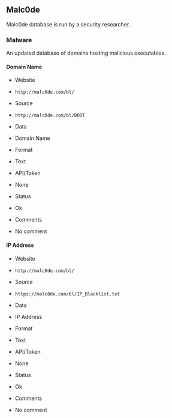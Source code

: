 ## Malc0de

Malc0de database is run by a security researcher.

### Malware

An updated database of domains hosting malicious executables.

#### Domain Name
>
* Website
 - `http://malc0de.com/bl/`
* Source
 - `http://malc0de.com/bl/BOOT`
* Data
 - Domain Name
* Format
 - Text
* API/Token
 - None
* Status
 - Ok
* Comments
 - No comment

#### IP Address
>
* Website
 - `http://malc0de.com/bl/`
* Source
 - `https://malc0de.com/bl/IP_Blacklist.txt`
* Data
 - IP Address
* Format
 - Text
* API/Token
 - None
* Status
 - Ok
* Comments
 - No comment
